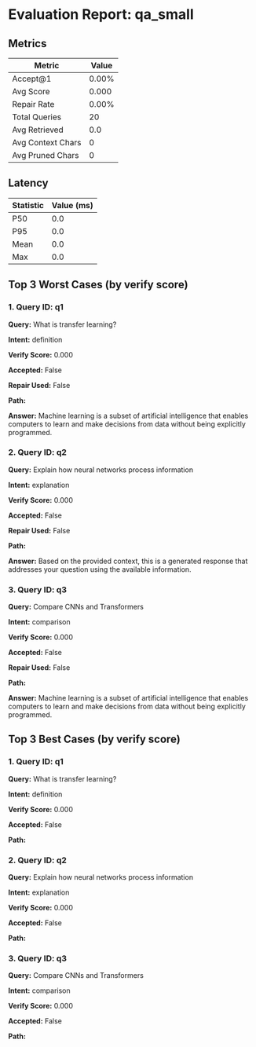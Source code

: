 # Evaluation Report: qa_small

## Metrics

| Metric | Value |
|--------|-------|
| Accept@1 | 0.00% |
| Avg Score | 0.000 |
| Repair Rate | 0.00% |
| Total Queries | 20 |
| Avg Retrieved | 0.0 |
| Avg Context Chars | 0 |
| Avg Pruned Chars | 0 |

## Latency

| Statistic | Value (ms) |
|-----------|------------|
| P50 | 0.0 |
| P95 | 0.0 |
| Mean | 0.0 |
| Max | 0.0 |

## Top 3 Worst Cases (by verify score)

### 1. Query ID: q1

**Query:** What is transfer learning?

**Intent:** definition

**Verify Score:** 0.000

**Accepted:** False

**Repair Used:** False

**Path:** 

**Answer:** Machine learning is a subset of artificial intelligence that enables computers to learn and make decisions from data without being explicitly programmed.

### 2. Query ID: q2

**Query:** Explain how neural networks process information

**Intent:** explanation

**Verify Score:** 0.000

**Accepted:** False

**Repair Used:** False

**Path:** 

**Answer:** Based on the provided context, this is a generated response that addresses your question using the available information.

### 3. Query ID: q3

**Query:** Compare CNNs and Transformers

**Intent:** comparison

**Verify Score:** 0.000

**Accepted:** False

**Repair Used:** False

**Path:** 

**Answer:** Machine learning is a subset of artificial intelligence that enables computers to learn and make decisions from data without being explicitly programmed.

## Top 3 Best Cases (by verify score)

### 1. Query ID: q1

**Query:** What is transfer learning?

**Intent:** definition

**Verify Score:** 0.000

**Accepted:** False

**Path:** 

### 2. Query ID: q2

**Query:** Explain how neural networks process information

**Intent:** explanation

**Verify Score:** 0.000

**Accepted:** False

**Path:** 

### 3. Query ID: q3

**Query:** Compare CNNs and Transformers

**Intent:** comparison

**Verify Score:** 0.000

**Accepted:** False

**Path:** 

